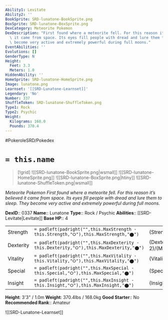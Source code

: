 ```yaml
---
Ability1: Levitate
Ability2: ''
BookSprite: SRD-lunatone-BookSprite.png
BoxSprite: SRD-lunatone-BoxSprite.png
DexCategory: Meteorite Pokemon
DexDescription: "First found where a meteorite fell. For this reason it\u2019s believed\
  \ it came from space. Its eyes fill people with dread and lure them to sleep. They\
  \ become very active and extremely powerful during full moons."
EventAbilities: ''
Evolutions: []
GenderType: N
Height:
  Feet: 3.3
  Meters: 1.0
HiddenAbility: ''
HomeSprite: SRD-lunatone-HomeSprite.png
Image: lunatone.png
Learnset: '[[SRD-Lunatone-Learnset]]'
Legendary: 'No'
Number: 337
ShuffleToken: SRD-lunatone-ShuffleToken.png
Type1: Rock
Type2: Psychic
Weight:
  Kilograms: 168.0
  Pounds: 370.4
---
```


#PokeroleSRD/Pokedex

# `= this.name`

> [!grid]
> ![[SRD-lunatone-BookSprite.png|wsmall]]
> ![[SRD-lunatone-HomeSprite.png]]
> ![[SRD-lunatone-BoxSprite.png|htiny]]
> ![[SRD-lunatone-ShuffleToken.png|wsmall]]


*Meteorite Pokemon*
*First found where a meteorite fell. For this reason it’s believed it came from space. Its eyes fill people with dread and lure them to sleep. They become very active and extremely powerful during full moons.*

**DexID**:: 0337
**Name**:: Lunatone
**Type**:: Rock / Psychic
**Abilities**:: [[SRD-Levitate|Levitate]]
**Base HP**:: 4

|           |                                                                                        |                                          |
| --------- | -------------------------------------------------------------------------------------- | ---------------------------------------- |
| Strength  | `= padleft(padright("",this.MaxStrength - this.Strength,"⭘"),this.MaxStrength,"⬤")`    | (Strength::2)/(MaxStrength::4)   |
| Dexterity | `= padleft(padright("",this.MaxDexterity - this.Dexterity,"⭘"),this.MaxDexterity,"⬤")` | (Dexterity:: 2)/(MaxDexterity::5) |
| Vitality  | `= padleft(padright("",this.MaxVitality - this.Vitality,"⭘"),this.MaxVitality,"⬤")`    | (Vitality::2)/(MaxVitality::4)   |
| Special   | `= padleft(padright("",this.MaxSpecial - this.Special,"⭘"),this.MaxSpecial,"⬤")`       | (Special::3)/(MaxSpecial::6)     |
| Insight   | `= padleft(padright("",this.MaxInsight - this.Insight,"⭘"),this.MaxInsight,"⬤")`       | (Insight::2)/(MaxInsight::5)     |

**Height**: 3'3" / 1.0m
**Weight**: 370.4lbs / 168.0kg
**Good Starter**:: No
**Recommended Rank**:: Amateur

![[SRD-Lunatone-Learnset]]